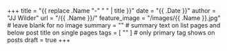 +++
title = "{{ replace .Name "-" " " | title }}"
date = "{{ .Date }}"
author = "JJ Wilder"
url = "/{{ .Name }}/"
feature_image = "/images/{{ .Name }}.jpg" # leave blank for no image
summary = "" # summary text on list pages and below post title on single pages
tags = [ "" ] # only primary tag shows on posts
draft = true
+++
